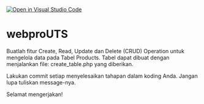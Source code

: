 [![Open in Visual Studio Code](https://classroom.github.com/assets/open-in-vscode-c66648af7eb3fe8bc4f294546bfd86ef473780cde1dea487d3c4ff354943c9ae.svg)](https://classroom.github.com/online_ide?assignment_repo_id=9111087&assignment_repo_type=AssignmentRepo)
# webproUTS

Buatlah fitur Create, Read, Update dan Delete (CRUD) Operation untuk mengelola data pada Tabel Products.
Tabel dapat dibuat dengan menjalankan file: create_table.php yang diberikan.

Lakukan commit setiap menyelesaikan tahapan dalam koding Anda. Jangan lupa tuliskan message-nya.

Selamat mengerjakan!
